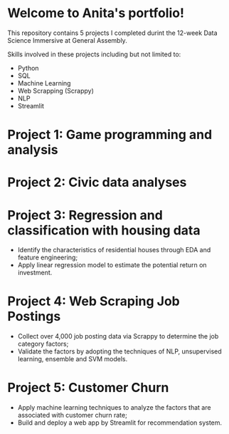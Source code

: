 # Welcome to Anita's portfolio!

This repository contains 5 projects I completed durint the 12-week Data Science Immersive at General Assembly.

Skills involved in these projects including but not limited to:

- Python
- SQL
- Machine Learning
- Web Scrapping (Scrappy)
- NLP
- Streamlit

# Project 1: Game programming and analysis


# Project 2: Civic data analyses


# Project 3: Regression and classification with housing data 
- Identify the characteristics of residential houses through EDA and feature engineering;
- Apply linear regression model to estimate the potential return on investment.

# Project 4: Web Scraping Job Postings
- Collect over 4,000 job posting data via Scrappy to determine the job category factors;
- Validate the factors by adopting the techniques of NLP, unsupervised learning, ensemble and SVM models. 

# Project 5: Customer Churn
- Apply machine learning techniques to analyze the factors that are associated with customer churn rate;
- Build and deploy a web app by Streamlit for recommendation system. 



